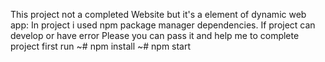 This project not a completed Website but it's a element of dynamic web app:
 In project i used npm package manager dependencies.
 If project can develop or have error Please you can pass it and help me to complete project
 first run
~# npm install
~# npm start
